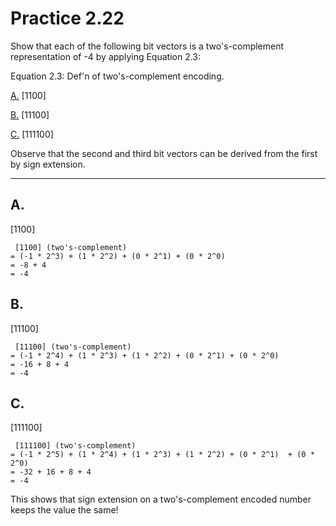 # Practice 2.22

Show that each of the following bit vectors is a two's-complement representation of -4 by applying Equation 2.3:

Equation 2.3: Def'n of two's-complement encoding.

[A.](#a) [1100]

[B.](#b) [11100]

[C.](#c) [111100]

Observe that the second and third bit vectors can be derived from the first by sign extension.

---

## A.

[1100]

```
 [1100] (two's-complement)
= (-1 * 2^3) + (1 * 2^2) + (0 * 2^1) + (0 * 2^0)
= -8 + 4
= -4
```

## B.

[11100]

```
 [11100] (two's-complement)
= (-1 * 2^4) + (1 * 2^3) + (1 * 2^2) + (0 * 2^1) + (0 * 2^0)
= -16 + 8 + 4
= -4
```

## C.

[111100]

```
 [111100] (two's-complement)
= (-1 * 2^5) + (1 * 2^4) + (1 * 2^3) + (1 * 2^2) + (0 * 2^1)  + (0 * 2^0)
= -32 + 16 + 8 + 4
= -4
```

This shows that sign extension on a two's-complement encoded number keeps the value the same! 